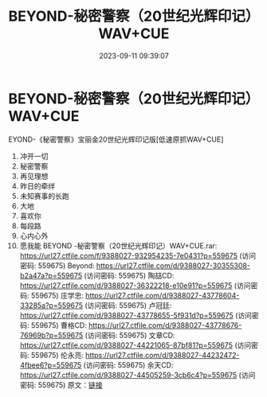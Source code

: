 ﻿---
title: BEYOND-秘密警察（20世纪光辉印记）WAV+CUE
date: 2023-09-11 09:39:07
categories: WAV车载音乐、镜像
tags: 华语中文
---
# BEYOND-秘密警察（20世纪光辉印记）WAV+CUE

EYOND-《秘密警察》宝丽金20世纪光辉印记版[低速原抓WAV+CUE]
01. 冲开一切
02. 秘密警察
03. 再见理想
04. 昨日的牵绊
05. 未知赛事的长跑
06. 大地
07. 喜欢你
08. 每段路
09. 心内心外
10. 愿我能
BEYOND -秘密警察（20世纪光辉印记）WAV+CUE.rar: https://url27.ctfile.com/f/9388027-932954235-7e0431?p=559675
(访问密码: 559675)
Beyond: https://url27.ctfile.com/d/9388027-30355308-b2a47a?p=559675
(访问密码: 559675)
陶喆CD: https://url27.ctfile.com/d/9388027-36322218-e10e91?p=559675
(访问密码: 559675)
庄学忠: https://url27.ctfile.com/d/9388027-43778604-33285a?p=559675
(访问密码: 559675)
卢冠廷: https://url27.ctfile.com/d/9388027-43778655-5f931d?p=559675
(访问密码: 559675)
曹格CD: https://url27.ctfile.com/d/9388027-43778676-76969b?p=559675
(访问密码: 559675)
文章CD: https://url27.ctfile.com/d/9388027-44221065-87bf81?p=559675
(访问密码: 559675)
伦永亮: https://url27.ctfile.com/d/9388027-44232472-4fbee6?p=559675
(访问密码: 559675)
余天CD: https://url27.ctfile.com/d/9388027-44505259-3cb6c4?p=559675
(访问密码: 559675)
原文：[链接](https://blog.sina.com.cn/s/blog_1647c7e76010313ek.html)